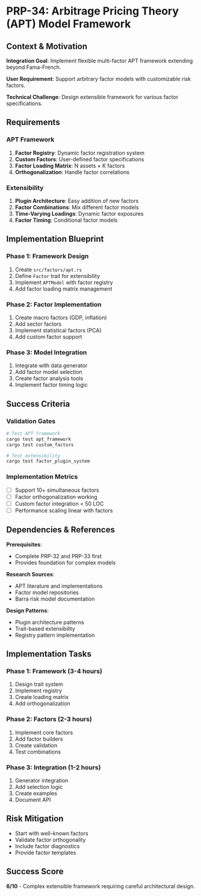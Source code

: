 # PRP-34: Arbitrage Pricing Theory (APT) Model Framework

## Context & Motivation

**Integration Goal**: Implement flexible multi-factor APT framework extending beyond Fama-French.

**User Requirement**: Support arbitrary factor models with customizable risk factors.

**Technical Challenge**: Design extensible framework for various factor specifications.

## Requirements

### APT Framework
1. **Factor Registry**: Dynamic factor registration system
2. **Custom Factors**: User-defined factor specifications
3. **Factor Loading Matrix**: N assets × K factors
4. **Orthogonalization**: Handle factor correlations

### Extensibility
1. **Plugin Architecture**: Easy addition of new factors
2. **Factor Combinations**: Mix different factor models
3. **Time-Varying Loadings**: Dynamic factor exposures
4. **Factor Timing**: Conditional factor models

## Implementation Blueprint

### Phase 1: Framework Design
1. Create `src/factors/apt.rs`
2. Define `Factor` trait for extensibility
3. Implement `APTModel` with factor registry
4. Add factor loading matrix management

### Phase 2: Factor Implementation
1. Create macro factors (GDP, inflation)
2. Add sector factors
3. Implement statistical factors (PCA)
4. Add custom factor support

### Phase 3: Model Integration
1. Integrate with data generator
2. Add factor model selection
3. Create factor analysis tools
4. Implement factor timing logic

## Success Criteria

### Validation Gates
```bash
# Test APT framework
cargo test apt_framework
cargo test custom_factors

# Test extensibility
cargo test factor_plugin_system
```

### Implementation Metrics
- [ ] Support 10+ simultaneous factors
- [ ] Factor orthogonalization working
- [ ] Custom factor integration < 50 LOC
- [ ] Performance scaling linear with factors

## Dependencies & References

**Prerequisites**:
- Complete PRP-32 and PRP-33 first
- Provides foundation for complex models

**Research Sources**:
- APT literature and implementations
- Factor model repositories
- Barra risk model documentation

**Design Patterns**:
- Plugin architecture patterns
- Trait-based extensibility
- Registry pattern implementation

## Implementation Tasks

### Phase 1: Framework (3-4 hours)
1. Design trait system
2. Implement registry
3. Create loading matrix
4. Add orthogonalization

### Phase 2: Factors (2-3 hours)
1. Implement core factors
2. Add factor builders
3. Create validation
4. Test combinations

### Phase 3: Integration (1-2 hours)
1. Generator integration
2. Add selection logic
3. Create examples
4. Document API

## Risk Mitigation
- Start with well-known factors
- Validate factor orthogonality
- Include factor diagnostics
- Provide factor templates

## Success Score
**6/10** - Complex extensible framework requiring careful architectural design.